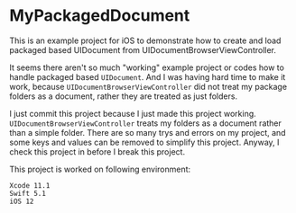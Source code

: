 # MyPackagedDocument

This is an example project for iOS to demonstrate how to create and load packaged based UIDocument from UIDocumentBrowserViewController.

It seems there aren't so much "working" example project or codes how to handle packaged based `UIDocument`.  And I was having hard time to make it work, because `UIDocumentBrowserViewController` did not treat my package folders as a document, rather they are treated as just folders.

I just commit this project because I just made this project working.  `UIDocumentBrowserViewController` treats my folders as a document rather than a simple folder.  There are so many trys and errors on my project, and some keys and values can be removed to simplify this project.  Anyway, I check this project in before I break this project.

This project is worked on following environment:

```
Xcode 11.1
Swift 5.1
iOS 12
```
